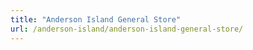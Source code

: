 ```yaml
---
title: "Anderson Island General Store"
url: /anderson-island/anderson-island-general-store/
---
```

